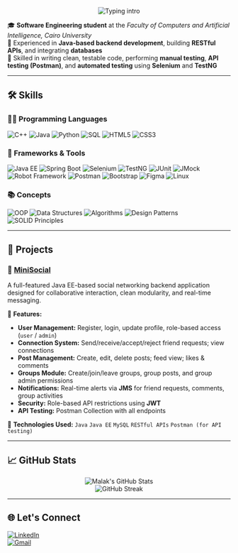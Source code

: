 <p align="center">
  <img src="https://readme-typing-svg.herokuapp.com?font=Fira+Code&size=28&duration=3000&pause=500&color=000000&center=true&vCenter=true&width=600&lines=👋Hi%2C+I'm+Malak+Sherif!" alt="Typing intro" />
</p>

🎓 **Software Engineering student** at the *Faculty of Computers and Artificial Intelligence, Cairo University*  
🔧 Experienced in **Java-based backend development**, building **RESTful APIs**, and integrating **databases**  
🧪 Skilled in writing clean, testable code, performing **manual testing**, **API testing (Postman)**, and **automated testing** using **Selenium** and **TestNG**




---

## 🛠️ Skills

### 👩‍💻 Programming Languages  
![C++](https://img.shields.io/badge/C++-00599C?style=for-the-badge&logo=c%2B%2B&logoColor=white)
![Java](https://img.shields.io/badge/Java-007396?style=for-the-badge&logo=java&logoColor=white)
![Python](https://img.shields.io/badge/Python-3776AB?style=for-the-badge&logo=python&logoColor=white)
![SQL](https://img.shields.io/badge/SQL-003B57?style=for-the-badge&logo=mysql&logoColor=white)
![HTML5](https://img.shields.io/badge/HTML5-E34F26?style=for-the-badge&logo=html5&logoColor=white)
![CSS3](https://img.shields.io/badge/CSS3-1572B6?style=for-the-badge&logo=css3&logoColor=white)

### 🧰 Frameworks & Tools  
![Java EE](https://img.shields.io/badge/Java%20EE-007396?style=for-the-badge&logo=java&logoColor=white)
![Spring Boot](https://img.shields.io/badge/Spring%20Boot-6DB33F?style=for-the-badge&logo=springboot&logoColor=white)
![Selenium](https://img.shields.io/badge/Selenium-43B02A?style=for-the-badge&logo=selenium&logoColor=white)
![TestNG](https://img.shields.io/badge/TestNG-FF4C1E?style=for-the-badge&logo=testng&logoColor=white)
![JUnit](https://img.shields.io/badge/JUnit-25A162?style=for-the-badge&logo=junit5&logoColor=white)
![JMock](https://img.shields.io/badge/JMock-8A2BE2?style=for-the-badge)
![Robot Framework](https://img.shields.io/badge/Robot_Framework-000000?style=for-the-badge&logo=robotframework&logoColor=white)
![Postman](https://img.shields.io/badge/Postman-FF6C37?style=for-the-badge&logo=postman&logoColor=white)
![Bootstrap](https://img.shields.io/badge/Bootstrap-7952B3?style=for-the-badge&logo=bootstrap&logoColor=white)
![Figma](https://img.shields.io/badge/Figma-F24E1E?style=for-the-badge&logo=figma&logoColor=white)
![Linux](https://img.shields.io/badge/Linux-FCC624?style=for-the-badge&logo=linux&logoColor=black)

### 📚 Concepts  
![OOP](https://img.shields.io/badge/OOP-FFB300?style=for-the-badge)
![Data Structures](https://img.shields.io/badge/Data%20Structures-00599C?style=for-the-badge)
![Algorithms](https://img.shields.io/badge/Algorithms-00B8D4?style=for-the-badge)
![Design Patterns](https://img.shields.io/badge/Design%20Patterns-AB47BC?style=for-the-badge)
![SOLID Principles](https://img.shields.io/badge/SOLID%20Principles-607D8B?style=for-the-badge)

---

## 🚀 Projects

### 🔗 [MiniSocial](https://github.com/MalakkSherif/Mini-Social)

A full-featured Java EE-based social networking backend application designed for collaborative interaction, clean modularity, and real-time messaging.

📌 **Features:**
- **User Management:** Register, login, update profile, role-based access (`user` / `admin`)
- **Connection System:** Send/receive/accept/reject friend requests; view connections
- **Post Management:** Create, edit, delete posts; feed view; likes & comments
- **Groups Module:** Create/join/leave groups, group posts, and group admin permissions
- **Notifications:** Real-time alerts via **JMS** for friend requests, comments, group activities
- **Security:** Role-based API restrictions using **JWT**
- **API Testing:** Postman Collection with all endpoints

🧰 **Technologies Used:**
 `Java`
 `Java EE`
 `MySQL`
 `RESTful APIs`
 `Postman (for API testing)`

---

## 📈 GitHub Stats

<div align="center">

  <img src="https://github-readme-stats.vercel.app/api?username=MalakkSherif&show_icons=true&theme=tokyonight" alt="Malak's GitHub Stats" />
  <br>
  <img src="https://streak-stats.demolab.com?user=MalakkSherif&theme=tokyonight" alt="GitHub Streak" />

</div>


---

## 🌐 Let's Connect

[![LinkedIn](https://img.shields.io/badge/LinkedIn-Connect-blue?style=for-the-badge&logo=linkedin)](http://www.linkedin.com/in/malakksherif)  
[![Gmail](https://img.shields.io/badge/Gmail-Email-red?style=for-the-badge&logo=gmail)](mailto:malaksherifmohamed@gmail.com)
